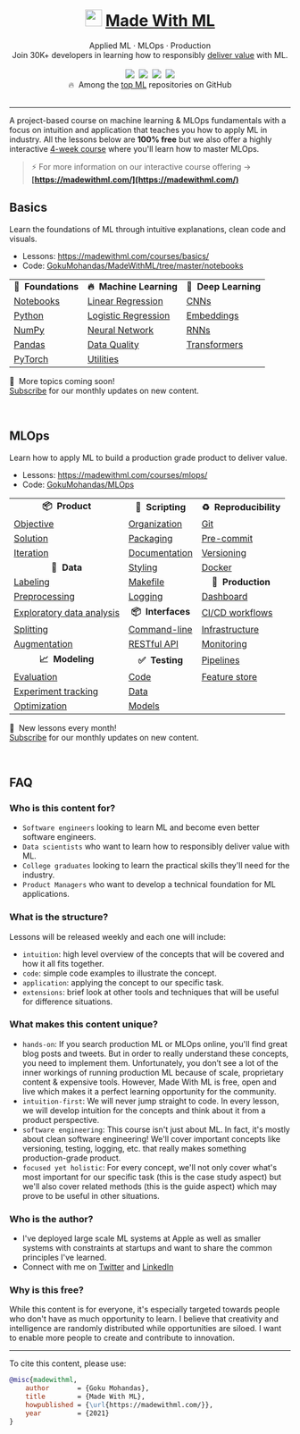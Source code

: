 
<div align="center">
<h1><img width="30" src="https://madewithml.com/static/images/rounded_logo.png">&nbsp;<a href="https://madewithml.com/">Made With ML</a></h1>
Applied ML · MLOps · Production
<br>
Join 30K+ developers in learning how to responsibly <a href="https://madewithml.com/about/">deliver value</a> with ML.
    <br>
</div>

<br>

<div align="center">
    <a target="_blank" href="https://newsletter.madewithml.com"><img src="https://img.shields.io/badge/Subscribe-30K-brightgreen"></a>&nbsp;
    <a target="_blank" href="https://github.com/GokuMohandas/MadeWithML"><img src="https://img.shields.io/github/stars/GokuMohandas/MadeWithML.svg?style=social&label=Star"></a>&nbsp;
    <a target="_blank" href="https://www.linkedin.com/in/goku"><img src="https://img.shields.io/badge/style--5eba00.svg?label=LinkedIn&logo=linkedin&style=social"></a>&nbsp;
    <a target="_blank" href="https://twitter.com/GokuMohandas"><img src="https://img.shields.io/twitter/follow/GokuMohandas.svg?label=Follow&style=social"></a>
    <br>
    🔥&nbsp; Among the <a href="https://github.com/topics/deep-learning" target="_blank">top ML</a> repositories on GitHub
</div>

<br>
<hr>

A project-based course on machine learning & MLOps fundamentals with a focus on intuition and application that teaches you how to apply ML in industry. All the lessons below are **100% free** but we also offer a highly interactive [4-week course](https://madewithml.com/#features) where you'll learn how to master MLOps.

> ⚡️ For more information on our interactive course offering → **[https://madewithml.com/](https://madewithml.com/)**

## Basics
Learn the foundations of ML through intuitive explanations, clean code and visuals.

- Lessons: https://madewithml.com/courses/basics/
- Code: [GokuMohandas/MadeWithML/tree/master/notebooks](https://github.com/GokuMohandas/MadeWithML/tree/master/notebooks)

<table class="table table-striped table-bordered table-vcenter">
    <tr>
        <td align="center"><b>🔢&nbsp; Foundations</b></td>
        <td align="center"><b>🔥&nbsp; Machine Learning</b></td>
        <td align="center"><b>🤖&nbsp; Deep Learning</b></td>
    </tr>
    <tr>
        <td><a href="https://madewithml.com/courses/basics/notebooks/">Notebooks</a></td>
        <td><a href="https://madewithml.com/courses/basics/linear-regression/">Linear Regression</a></td>
        <td><a href="https://madewithml.com/courses/basics/convolutional-neural-networks/">CNNs</a></td>
    </tr>
    <tr>
        <td><a href="https://madewithml.com/courses/basics/python/">Python</a></td>
        <td><a href="https://madewithml.com/courses/basics/logistic-regression/">Logistic Regression</a></td>
        <td><a href="https://madewithml.com/courses/basics/embeddings/">Embeddings</a></td>
    </tr>
    <tr>
        <td><a href="https://madewithml.com/courses/basics/numpy/">NumPy</a></td>
        <td><a href="https://madewithml.com/courses/basics/neural-networks/">Neural Network</a></td>
        <td><a href="https://madewithml.com/courses/basics/recurrent-neural-networks/">RNNs</a></td>
    </tr>
    <tr>
        <td><a href="https://madewithml.com/courses/basics/pandas/">Pandas</a></td>
        <td><a href="https://madewithml.com/courses/basics/data-quality/">Data Quality</a></td>
        <td><a href="https://madewithml.com/courses/mlops/baselines/#transformers-w-contextual-embeddings">Transformers</a></td>
    </tr>
    <tr>
        <td><a href="https://madewithml.com/courses/basics/pytorch/">PyTorch</a></td>
        <td><a href="https://madewithml.com/courses/basics/utilities/">Utilities</a></td>
        <td></td>
    </tr>
</table>

📆&nbsp; More topics coming soon!<br>
<a href="https://newsletter.madewithml.com" target="_blank">Subscribe</a> for our monthly updates on new content.

<br>

## MLOps
Learn how to apply ML to build a production grade product to deliver value.

- Lessons: https://madewithml.com/courses/mlops/
- Code: [GokuMohandas/MLOps](https://github.com/GokuMohandas/MLOps)

<table>
    <tr>
        <td align="center"><b>📦&nbsp; Product</b></td>
        <td align="center"><b>📝&nbsp; Scripting</b></td>
        <td align="center"><b>♻️&nbsp; Reproducibility</b></td>
    </tr>
    <tr>
        <td><a href="https://madewithml.com/courses/mlops/objective/">Objective</a></td>
        <td><a href="https://madewithml.com/courses/mlops/organization/">Organization</a></td>
        <td><a href="https://madewithml.com/courses/mlops/git/">Git</a></td>
    </tr>
    <tr>
        <td><a href="https://madewithml.com/courses/mlops/solution/">Solution</a></td>
        <td><a href="https://madewithml.com/courses/mlops/packaging/">Packaging</a></td>
        <td><a href="https://madewithml.com/courses/mlops/pre-commit/">Pre-commit</a></td>
    </tr>
    <tr>
        <td><a href="https://madewithml.com/courses/mlops/iteration/">Iteration</a></td>
        <td><a href="https://madewithml.com/courses/mlops/documentation/">Documentation</a></td>
        <td><a href="https://madewithml.com/courses/mlops/versioning/">Versioning</a></td>
    </tr>
    <tr>
        <td align="center"><b>🔢&nbsp; Data</b></td>
        <td><a href="https://madewithml.com/courses/mlops/styling/">Styling</a></td>
        <td><a href="https://madewithml.com/courses/mlops/docker/">Docker</a></td>
    </tr>
    <tr>
        <td><a href="https://madewithml.com/courses/mlops/labeling/">Labeling</a></td>
        <td><a href="https://madewithml.com/courses/mlops/makefile/">Makefile</a></td>
        <td align="center"><b>🚀&nbsp; Production</b></td>
    </tr>
    <tr>
        <td><a href="https://madewithml.com/courses/mlops/preprocessing/">Preprocessing</a></td>
        <td><a href="https://madewithml.com/courses/mlops/logging/">Logging</a></td>
        <td><a href="https://madewithml.com/courses/mlops/dashboard/">Dashboard</a></td>
    </tr>
    <tr>
        <td><a href="https://madewithml.com/courses/mlops/exploratory-data-analysis/">Exploratory data analysis</a></td>
        <td align="center"><b>📦&nbsp; Interfaces</b></td>
        <td><a href="https://madewithml.com/courses/mlops/cicd/">CI/CD workflows</a></td>
    </tr>
    <tr>
        <td><a href="https://madewithml.com/courses/mlops/splitting/">Splitting</a></td>
        <td><a href="https://madewithml.com/courses/mlops/cli/">Command-line</a></td>
        <td><a href="https://madewithml.com/courses/mlops/infrastructure/">Infrastructure</a></td>
    </tr>
    <tr>
        <td><a href="https://madewithml.com/courses/mlops/augmentation/">Augmentation</a></td>
        <td><a href="https://madewithml.com/courses/mlops/api/">RESTful API</a></td>
        <td><a href="https://madewithml.com/courses/mlops/monitoring/">Monitoring</a></td>
    </tr>
    <tr>
        <td align="center"><b>📈&nbsp; Modeling</b></td>
        <td align="center"><b>✅&nbsp; Testing</b></td>
        <td><a href="https://madewithml.com/courses/mlops/pipelines/">Pipelines</a></td>
    </tr>
    <tr>
        <td><a href="https://madewithml.com/courses/mlops/evaluation/">Evaluation</a></td>
        <td><a href="https://madewithml.com/courses/mlops/testing/">Code</a></td>
        <td><a href="https://madewithml.com/courses/mlops/feature-store/">Feature store</a></td>
    </tr>
    <tr>
        <td><a href="https://madewithml.com/courses/mlops/experiment-tracking/">Experiment tracking</a></td>
        <td><a href="https://madewithml.com/courses/mlops/testing/#data">Data</a></td>
        <td></td>
    </tr>
    <tr>
        <td><a href="https://madewithml.com/courses/mlops/optimization/">Optimization</a></td>
        <td><a href="https://madewithml.com/courses/mlops/testing/#models">Models</a></td>
        <td></td>
    </tr>
</table>

📆&nbsp; New lessons every month!<br>
<a href="https://newsletter.madewithml.com" target="_blank">Subscribe</a> for our monthly updates on new content.

<br>

## FAQ

### Who is this content for?
- `Software engineers` looking to learn ML and become even better software engineers.
- `Data scientists` who want to learn how to responsibly deliver value with ML.
- `College graduates` looking to learn the practical skills they'll need for the industry.
- `Product Managers` who want to develop a technical foundation for ML applications.

### What is the structure?
Lessons will be released weekly and each one will include:
- `intuition`: high level overview of the concepts that will be covered and how it all fits together.
- `code`: simple code examples to illustrate the concept.
- `application`: applying the concept to our specific task.
- `extensions`: brief look at other tools and techniques that will be useful for difference situations.

### What makes this content unique?
- `hands-on`: If you search production ML or MLOps online, you'll find great blog posts and tweets. But in order to really understand these concepts, you need to implement them. Unfortunately, you don’t see a lot of the inner workings of running production ML because of scale, proprietary content & expensive tools. However, Made With ML is free, open and live which makes it a perfect learning opportunity for the community.
- `intuition-first`: We will never jump straight to code. In every lesson, we will develop intuition for the concepts and think about it from a product perspective.
- `software engineering`: This course isn't just about ML. In fact, it's mostly about clean software engineering! We'll cover important concepts like versioning, testing, logging, etc. that really makes something production-grade product.
- `focused yet holistic`: For every concept, we'll not only cover what's most important for our specific task (this is the case study aspect) but we'll also cover related methods (this is the guide aspect) which may prove to be useful in other situations.

### Who is the author?
- I've deployed large scale ML systems at Apple as well as smaller systems with constraints at startups and want to share the common principles I've learned.
- Connect with me on <a href="https://twitter.com/GokuMohandas" target="_blank"><i class="fab fa-twitter ai-color-info mr-1"></i>Twitter</a> and <a href="https://www.linkedin.com/in/goku" target="_blank"><i class="fab fa-linkedin ai-color-primary mr-1"></i>LinkedIn</a>

### Why is this free?
While this content is for everyone, it's especially targeted towards people who don't have as much opportunity to learn. I believe that creativity and intelligence are randomly distributed while opportunities are siloed. I want to enable more people to create and contribute to innovation.


<hr>
<!-- Citation -->
To cite this content, please use:

```bibtex
@misc{madewithml,
    author       = {Goku Mohandas},
    title        = {Made With ML},
    howpublished = {\url{https://madewithml.com/}},
    year         = {2021}
}
```
